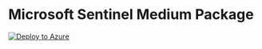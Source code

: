 # Microsoft Sentinel Medium Package

[![Deploy to Azure](https://aka.ms/deploytoazurebutton)](https://portal.azure.com/#create/Microsoft.Template/uri/https%3A%2F%2Fraw.githubusercontent.com%2Fa-balde%2FMicrosoft-Sentinel%2Frefs%2Fheads%2Fmain%2FSentinel-Medium%2Fazuredeploy.json/createUIDefinitionUri/https%3A%2F%2Fraw.githubusercontent.com%2Fa-balde%2FMicrosoft-Sentinel%2Frefs%2Fheads%2Fmain%2FSentinel-Medium%2FcreateUiDefinition.json)

